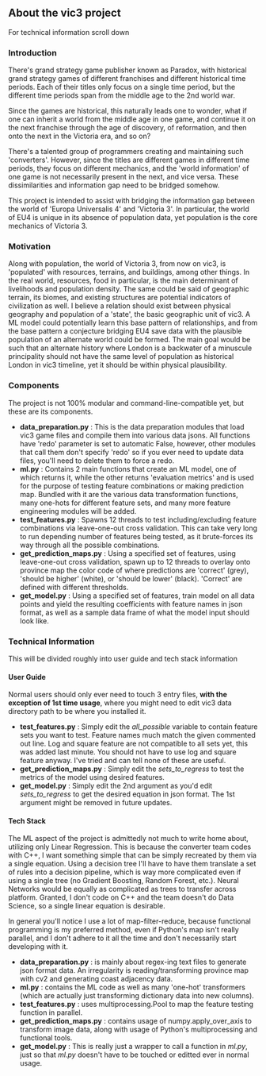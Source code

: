 ## About the vic3 project

For technical information scroll down

### Introduction

There's grand strategy game publisher known as Paradox, with historical grand strategy games of different franchises and different historical time periods. Each of their titles only focus on a single time period, but the different time periods span from the middle age to the 2nd world war.

Since the games are historical, this naturally leads one to wonder, what if one can inherit a world from the middle age in one game, and continue it on the next franchise through the age of discovery, of reformation, and then onto the next in the Victoria era, and so on?

There's a talented group of programmers creating and maintaining such 'converters'. However, since the titles are different games in different time periods, they focus on different mechanics, and the 'world information' of one game is not necessarily present in the next, and vice versa.
These dissimilarities and information gap need to be bridged somehow.

This project is intended to assist with bridging the information gap between the world of 'Europa Universalis 4' and 'Victoria 3'.
In particular, the world of EU4 is unique in its absence of population data, yet population is the core mechanics of Victoria 3.

### Motivation

Along with population, the world of Victoria 3, from now on vic3, is 'populated' with resources, terrains, and buildings, among other things.
In the real world, resources, food in particular, is the main determinant of livelihoods and population density.
The same could be said of geographic terrain, its biomes, and existing structures are potential indicators of civilization as well.
I believe a relation should exist between physical geography and population of a 'state', the basic geographic unit of vic3.
A ML model could potentially learn this base pattern of relationships, and from the base pattern a conjecture bridging EU4 save data with the plausible population of an alternate world could be formed.
The main goal would be such that an alternate history where London is a backwater of a minuscule principality should not have the same level of population as historical London in vic3 timeline, yet it should be within physical plausibility.

### Components

The project is not 100% modular and command-line-compatible yet, but these are its components.

 - **data_preparation.py** : This is the data preparation modules that load vic3 game files and compile them into various data jsons. All functions have 'redo' parameter is set to automatic False, however, other modules that call them don't specify 'redo' so if you ever need to update data files, you'll need to delete them to force a redo.
 - **ml.py** : Contains 2 main functions that create an ML model, one of which returns it, while the other returns 'evaluation metrics' and is used for the purpose of testing feature combinations or making prediction map. Bundled with it are the various data transformation functions, many one-hots for different feature sets, and many more feature engineering modules will be added.
 - **test_features.py** : Spawns 12 threads to test including/excluding feature combinations via leave-one-out cross validation. This can take very long to run depending number of features being tested, as it brute-forces its way through all the possible combinations.
 - **get_prediction_maps.py** : Using a specified set of features, using leave-one-out cross validation, spawn up to 12 threads to overlay onto province map the color code of where predictions are 'correct' (grey), 'should be higher' (white), or 'should be lower' (black). 'Correct' are defined with different thresholds.
 - **get_model.py** : Using a specified set of features, train model on all data points and yield the resulting coefficients with feature names in json format, as well as a sample data frame of what the model input should look like.

### Technical Information

This will be divided roughly into user guide and tech stack information

#### User Guide

Normal users should only ever need to touch 3 entry files, **with the exception of 1st time usage**, where you might need to edit vic3 data directory path to be where you installed it.

 - **test_features.py** : Simply edit the *all_possible* variable to contain feature sets you want to test. Feature names much match the given commented out line. Log and square feature are not compatible to all sets yet, this was added last minute. You should not have to use log and square feature anyway. I've tried and can tell none of these are useful.
 - **get_prediction_maps.py** : Simply edit the *sets_to_regress* to test the metrics of the model using desired features.
 - **get_model.py** : Simply edit the 2nd argument as you'd edit *sets_to_regress* to get the desired equation in json format. The 1st argument might be removed in future updates.

#### Tech Stack

The ML aspect of the project is admittedly not much to write home about, utilizing only Linear Regression. This is because the converter team codes with C++, I want something simple that can be simply recreated by them via a single equation. Using a decision tree I'll have to have them translate a set of rules into a decision pipeline, which is way more complicated even if using a single tree (no Gradient Boosting, Random Forest, etc.). Neural Networks would be equally as complicated as trees to transfer across platform. Granted, I don't code on C++ and the team doesn't do Data Science, so a single linear equation is desirable.

In general you'll notice I use a lot of map-filter-reduce, because functional programming is my preferred method, even if Python's map isn't really parallel, and I don't adhere to it all the time and don't necessarily start developing with it.

 - **data_preparation.py** : is mainly about regex-ing text files to generate json format data. An irregularity is reading/transforming province map with cv2 and generating coast adjacency data.
 - **ml.py** : contains the ML code as well as many 'one-hot' transformers (which are actually just transforming dictionary data into new columns).
 - **test_features.py** : uses multiprocessing.Pool to map the feature testing function in parallel.
 - **get_prediction_maps.py** : contains usage of numpy.apply_over_axis to transform image data, along with usage of Python's multiprocessing and functional tools.
 - **get_model.py** : This is really just a wrapper to call a function in *ml.py*, just so that *ml.py* doesn't have to be touched or editted ever in normal usage.